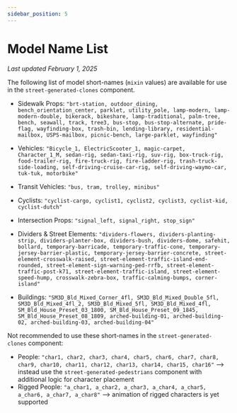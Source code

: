```yaml
---
sidebar_position: 5
---
```


# Model Name List

_Last updated February 1, 2025_

The following list of model short-names (`mixin` values) are available for use in the `street-generated-clones` component. 

- Sidewalk Props: `"brt-station, outdoor_dining, bench_orientation_center, parklet, utility_pole, lamp-modern, lamp-modern-double, bikerack, bikeshare, lamp-traditional, palm-tree, bench, seawall, track, tree3, bus-stop, bus-stop-alternate, pride-flag, wayfinding-box, trash-bin, lending-library, residential-mailbox, USPS-mailbox, picnic-bench, large-parklet, wayfinding"`

- Vehicles: `"Bicycle_1, ElectricScooter_1, magic-carpet, Character_1_M, sedan-rig, sedan-taxi-rig, suv-rig, box-truck-rig, food-trailer-rig, fire-truck-rig, fire-ladder-rig, trash-truck-side-loading, self-driving-cruise-car-rig, self-driving-waymo-car, tuk-tuk, motorbike"`

- Transit Vehicles: `"bus, tram, trolley, minibus"`

- Cyclists: `"cyclist-cargo, cyclist1, cyclist2, cyclist3, cyclist-kid, cyclist-dutch"`

- Intersection Props: `"signal_left, signal_right, stop_sign"`

- Dividers & Street Elements: `"dividers-flowers, dividers-planting-strip, dividers-planter-box, dividers-bush, dividers-dome, safehit, bollard, temporary-barricade, temporary-traffic-cone, temporary-jersey-barrier-plastic, temporary-jersey-barrier-concrete, street-element-crosswalk-raised, street-element-traffic-island-end-rounded, street-element-sign-warning-ped-rrfb, street-element-traffic-post-k71, street-element-traffic-island, street-element-speed-hump, crosswalk-zebra-box, traffic-calming-bumps, corner-island"`

- Buildings: `"SM3D_Bld_Mixed_Corner_4fl, SM3D_Bld_Mixed_Double_5fl, SM3D_Bld_Mixed_4fl_2, SM3D_Bld_Mixed_5fl, SM3D_Bld_Mixed_4fl, SM_Bld_House_Preset_03_1800, SM_Bld_House_Preset_09_1845, SM_Bld_House_Preset_08_1809, arched-building-01, arched-building-02, arched-building-03, arched-building-04"`

Not recommended to use these short-names in the `street-generated-clones` component:

- People: `"char1, char2, char3, char4, char5, char6, char7, char8, char9, char10, char11, char12, char13, char14, char15, char16"` --> instead use the `street-generated-pedestrians` component with additional logic for character placement
- Rigged People: `"a_char1, a_char2, a_char3, a_char4, a_char5, a_char6, a_char7, a_char8"` --> animation of rigged characters is yet supported
